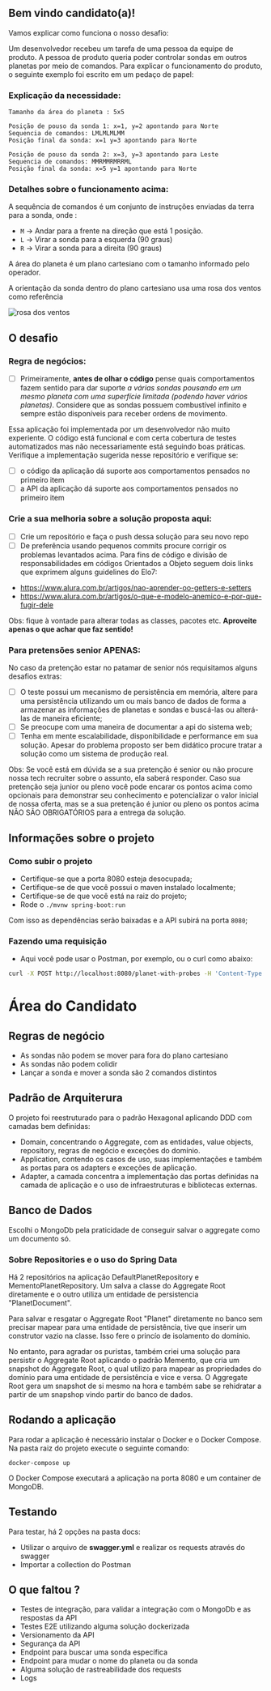 ## Bem vindo candidato(a)!

Vamos explicar como funciona o nosso desafio:

Um desenvolvedor recebeu um tarefa de uma pessoa da equipe de produto. A pessoa de produto queria poder controlar sondas em outros planetas por meio de comandos. Para explicar o funcionamento do produto, o seguinte exemplo foi escrito em um pedaço de papel:

### Explicação da necessidade:
```
Tamanho da área do planeta : 5x5

Posição de pouso da sonda 1: x=1, y=2 apontando para Norte
Sequencia de comandos: LMLMLMLMM
Posição final da sonda: x=1 y=3 apontando para Norte

Posição de pouso da sonda 2: x=3, y=3 apontando para Leste
Sequencia de comandos: MMRMMRMRRML
Posição final da sonda: x=5 y=1 apontando para Norte
```

### Detalhes sobre o funcionamento acima:

A sequência de comandos é um conjunto de instruções enviadas da terra para a sonda, onde :
- `M` -> Andar para a frente na direção que está 1 posição.
- `L` -> Virar a sonda para a esquerda (90 graus)
- `R` -> Virar a sonda para a direita (90 graus)

A área do planeta é um plano cartesiano com o tamanho informado pelo operador.

A orientação da sonda dentro do plano cartesiano usa uma rosa dos ventos como referência

![rosa dos ventos](http://i.imgur.com/li8Ae5L.png "Rosa dos Ventos")


## O desafio

### Regra de negócios:

- [ ] Primeiramente, **antes de olhar o código** pense quais comportamentos fazem sentido para dar suporte *a várias sondas pousando em um mesmo planeta com uma superfície limitada (podendo haver vários planetas)*. Considere que as sondas possuem combustível infinito e sempre estão disponíveis para receber ordens de movimento.

Essa aplicação foi implementada por um desenvolvedor não muito experiente. O código está funcional e com certa cobertura de testes automatizados mas não necessariamente está seguindo boas práticas. Verifique a implementação sugerida nesse repositório e verifique se:

- [ ] o código da aplicação dá suporte aos comportamentos pensados no primeiro item
- [ ] a API da aplicação dá suporte aos comportamentos pensados no primeiro item

### Crie a sua melhoria sobre a solução proposta aqui:

- [ ] Crie um repositório e faça o push dessa solução para seu novo repo
- [ ] De preferência usando pequenos commits procure corrigir os problemas levantados acima. Para fins de código e divisão de responsabilidades em códigos Orientados a Objeto seguem dois links que exprimem alguns guidelines do Elo7: 

- https://www.alura.com.br/artigos/nao-aprender-oo-getters-e-setters
- https://www.alura.com.br/artigos/o-que-e-modelo-anemico-e-por-que-fugir-dele

Obs: fique à vontade para alterar todas as classes, pacotes etc. **Aproveite apenas o que achar que faz sentido!**

### Para pretensões senior APENAS:

No caso da pretenção estar no patamar de senior nós requisitamos alguns desafios extras:

- [ ] O teste possui um mecanismo de persistência em memória, altere para uma persistência utilizando um ou mais banco de dados de forma a armazenar as informações de planetas e sondas e buscá-las ou alterá-las de maneira eficiente;
- [ ] Se preocupe com uma maneira de documentar a api do sistema web;
- [ ] Tenha em mente escalabilidade, disponibilidade e performance em sua solução. Apesar do problema proposto ser bem didático procure tratar a solução como um sistema de produção real.

Obs: Se você está em dúvida se a sua pretenção é senior ou não procure nossa tech recruiter sobre o assunto, ela saberá responder. Caso sua pretenção seja junior ou pleno você pode encarar os pontos acima como opcionais para demonstrar seu conhecimento e potencializar o valor inicial de nossa oferta, mas se a sua pretenção é junior ou pleno os pontos acima NÃO SÃO OBRIGATÓRIOS para a entrega da solução.

## Informações sobre o projeto

### Como subir o projeto

- Certifique-se que a porta 8080 esteja desocupada;
- Certifique-se de que você possui o maven instalado localmente;
- Certifique-se de que você está na raiz do projeto;
- Rode o `./mvnw spring-boot:run`

Com isso as dependências serão baixadas e a API subirá na porta `8080`;

### Fazendo uma requisição

- Aqui você pode usar o Postman, por exemplo, ou o curl como abaixo:

```bash
curl -X POST http://localhost:8080/planet-with-probes -H 'Content-Type: application/json' -d '{"width":10,"height":10,"probes":[{"x":1,"y":2,"direction":"N","commands": "LMLMLMLMM"},{"x":3,"y":3,"direction":"E","commands": "MMRMMRMRRM"}]}'
```

# Área do Candidato

## Regras de negócio
- As sondas não podem se mover para fora do plano cartesiano
- As sondas não podem colidir
- Lançar a sonda e mover a sonda são 2 comandos distintos

## Padrão de Arquiterura
O projeto foi reestruturado para o padrão Hexagonal aplicando DDD com camadas bem definidas:

- Domain, concentrando o Aggregate, com as entidades, value objects, repository, regras de negócio e exceções do domínio.
- Application, contendo os casos de uso, suas implementações e também as portas para os adapters e exceções de aplicação.
- Adapter, a camada concentra a implementação das portas definidas na camada de aplicação e o uso de infraestruturas e bibliotecas externas.

## Banco de Dados
Escolhi o MongoDb pela praticidade de conseguir salvar o aggregate como um documento só.

### Sobre Repositories e o uso do Spring Data
Há 2 repositórios na aplicação DefaultPlanetRepository e MementoPlanetRepository. 
Um salva a classe do Aggregate Root diretamente e o outro utiliza um entidade de persistencia "PlanetDocument". 

Para salvar e resgatar o Aggregate Root "Planet" diretamente no banco sem precisar mapear para uma 
entidade de persistência, tive que inserir um construtor vazio na classe. Isso fere o princío de isolamento do domínio. 

No entanto, para agradar os puristas, também criei uma solução para persistir o Aggregate Root aplicando o padrão Memento, 
que cria um snapshot do Aggregate Root, o qual utilizo para mapear as propriedades do domínio para uma entidade 
de persistência e vice e versa. O Aggregate Root gera um snapshot de si mesmo na hora e também 
sabe se rehidratar a partir de um snapshop vindo partir do banco de dados. 

## Rodando a aplicação
Para rodar a aplicação é necessário instalar o Docker e o Docker Compose. Na pasta raiz do projeto execute o seguinte comando:

```
docker-compose up
``` 

O Docker Compose executará a aplicação na porta 8080 e um container de MongoDB.

## Testando
Para testar, há 2 opções na pasta docs:

- Utilizar o arquivo de **swagger.yml** e realizar os requests através do swagger
- Importar a collection do Postman 

## O que faltou ?
- Testes de integração, para validar a integração com o MongoDb e as respostas da API
- Testes E2E utilizando alguma solução dockerizada 
- Versionamento da API
- Segurança da API
- Endpoint para buscar uma sonda específica
- Endpoint para mudar o nome do planeta ou da sonda
- Alguma solução de rastreabilidade dos requests
- Logs